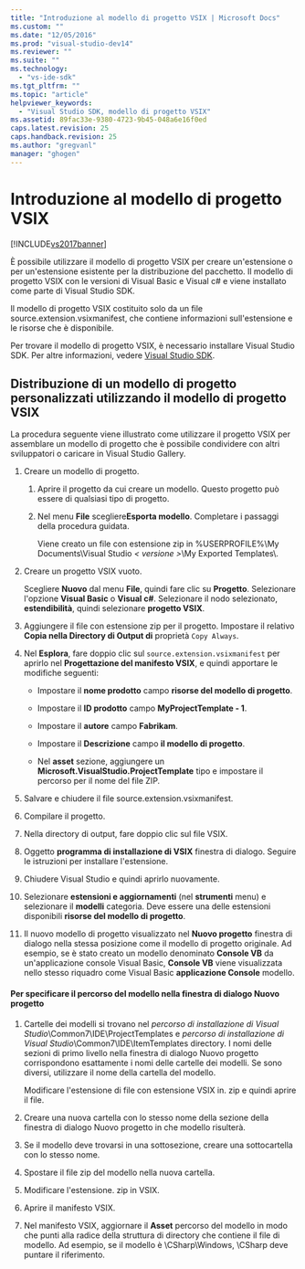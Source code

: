 ```yaml
---
title: "Introduzione al modello di progetto VSIX | Microsoft Docs"
ms.custom: ""
ms.date: "12/05/2016"
ms.prod: "visual-studio-dev14"
ms.reviewer: ""
ms.suite: ""
ms.technology: 
  - "vs-ide-sdk"
ms.tgt_pltfrm: ""
ms.topic: "article"
helpviewer_keywords: 
  - "Visual Studio SDK, modello di progetto VSIX"
ms.assetid: 89fac33e-9380-4723-9b45-048a6e16f0ed
caps.latest.revision: 25
caps.handback.revision: 25
ms.author: "gregvanl"
manager: "ghogen"
---
```

# Introduzione al modello di progetto VSIX
[!INCLUDE[vs2017banner](../code-quality/includes/vs2017banner.md)]

È possibile utilizzare il modello di progetto VSIX per creare un'estensione o per un'estensione esistente per la distribuzione del pacchetto. Il modello di progetto VSIX con le versioni di Visual Basic e Visual c\# e viene installato come parte di Visual Studio SDK.  
  
 Il modello di progetto VSIX costituito solo da un file source.extension.vsixmanifest, che contiene informazioni sull'estensione e le risorse che è disponibile.  
  
 Per trovare il modello di progetto VSIX, è necessario installare Visual Studio SDK. Per altre informazioni, vedere [Visual Studio SDK](../extensibility/visual-studio-sdk.md).  
  
## Distribuzione di un modello di progetto personalizzati utilizzando il modello di progetto VSIX  
 La procedura seguente viene illustrato come utilizzare il progetto VSIX per assemblare un modello di progetto che è possibile condividere con altri sviluppatori o caricare in Visual Studio Gallery.  
  
1.  Creare un modello di progetto.  
  
    1.  Aprire il progetto da cui creare un modello. Questo progetto può essere di qualsiasi tipo di progetto.  
  
    2.  Nel menu **File** scegliere**Esporta modello**. Completare i passaggi della procedura guidata.  
  
         Viene creato un file con estensione zip in %USERPROFILE%\\My Documents\\Visual Studio *\< versione \>*\\My Exported Templates\\.  
  
2.  Creare un progetto VSIX vuoto.  
  
     Scegliere **Nuovo** dal menu **File**, quindi fare clic su **Progetto**. Selezionare l'opzione **Visual Basic** o **Visual c\#**. Selezionare il nodo selezionato, **estendibilità**, quindi selezionare **progetto VSIX**.  
  
3.  Aggiungere il file con estensione zip per il progetto. Impostare il relativo **Copia nella Directory di Output di** proprietà `Copy Always`.  
  
4.  Nel **Esplora**, fare doppio clic sul `source.extension.vsixmanifest` per aprirlo nel **Progettazione del manifesto VSIX**, e quindi apportare le modifiche seguenti:  
  
    -   Impostare il **nome prodotto** campo **risorse del modello di progetto**.  
  
    -   Impostare il **ID prodotto** campo **MyProjectTemplate \- 1**.  
  
    -   Impostare il **autore** campo **Fabrikam**.  
  
    -   Impostare il **Descrizione** campo **il modello di progetto**.  
  
    -   Nel **asset** sezione, aggiungere un **Microsoft.VisualStudio.ProjectTemplate** tipo e impostare il percorso per il nome del file ZIP.  
  
5.  Salvare e chiudere il file source.extension.vsixmanifest.  
  
6.  Compilare il progetto.  
  
7.  Nella directory di output, fare doppio clic sul file VSIX.  
  
8.  Oggetto **programma di installazione di VSIX** finestra di dialogo. Seguire le istruzioni per installare l'estensione.  
  
9. Chiudere Visual Studio e quindi aprirlo nuovamente.  
  
10. Selezionare **estensioni e aggiornamenti** \(nel **strumenti** menu\) e selezionare il **modelli** categoria. Deve essere una delle estensioni disponibili **risorse del modello di progetto**.  
  
11. Il nuovo modello di progetto visualizzato nel **Nuovo progetto** finestra di dialogo nella stessa posizione come il modello di progetto originale. Ad esempio, se è stato creato un modello denominato **Console VB** da un'applicazione console Visual Basic, **Console VB** viene visualizzata nello stesso riquadro come Visual Basic **applicazione Console** modello.  
  
#### Per specificare il percorso del modello nella finestra di dialogo Nuovo progetto  
  
1.  Cartelle dei modelli si trovano nel *percorso di installazione di Visual Studio*\\Common7\\IDE\\ProjectTemplates e *percorso di installazione di Visual Studio*\\Common7\\IDE\\ItemTemplates directory. I nomi delle sezioni di primo livello nella finestra di dialogo Nuovo progetto corrispondono esattamente i nomi delle cartelle dei modelli. Se sono diversi, utilizzare il nome della cartella del modello.  
  
     Modificare l'estensione di file con estensione VSIX in. zip e quindi aprire il file.  
  
2.  Creare una nuova cartella con lo stesso nome della sezione della finestra di dialogo Nuovo progetto in che modello risulterà.  
  
3.  Se il modello deve trovarsi in una sottosezione, creare una sottocartella con lo stesso nome.  
  
4.  Spostare il file zip del modello nella nuova cartella.  
  
5.  Modificare l'estensione. zip in VSIX.  
  
6.  Aprire il manifesto VSIX.  
  
7.  Nel manifesto VSIX, aggiornare il **Asset** percorso del modello in modo che punti alla radice della struttura di directory che contiene il file di modello. Ad esempio, se il modello è \\CSharp\\Windows, \\CSharp deve puntare il riferimento.